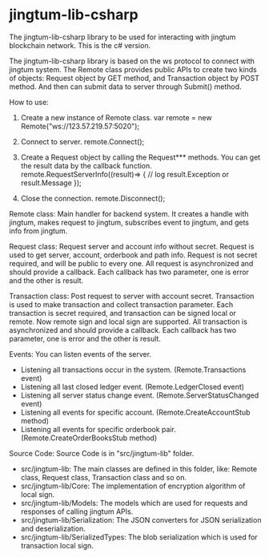 # jingtum-lib-csharp
The jingtum-lib-csharp library to be used for interacting with jingtum blockchain network. This 
is the c# version.

The jingtum-lib-csharp library is based on the ws protocol to connect with jingtum system. The 
Remote class provides public APIs to create two kinds of objects: Request object by GET method, 
and Transaction object by POST method. And then can submit data to server through Submit() method.

How to use:
1) Create a new instance of Remote class.
var remote = new Remote("ws://123.57.219.57:5020");

2) Connect to server.
remote.Connect();

3) Create a Request object by calling the Request*** methods. You can get the result data by 
the callback function.
remote.RequestServerInfo((result)=>
{
	// log result.Exception or result.Message
});

4) Close the connection.
remote.Disconnect();

Remote class:
Main handler for backend system. It creates a handle with jingtum, makes request to jingtum, 
subscribes event to jingtum, and gets info from jingtum.

Request class:
Request server and account info without secret. Request is used to get server, account, orderbook 
and path info. Request is not secret required, and will be public to every one. All request is 
asynchronized and should provide a callback. Each callback has two parameter, one is error and 
the other is result.

Transaction<T> class:
Post request to server with account secret. Transaction is used to make transaction and collect 
transaction parameter. Each transaction is secret required, and transaction can be signed local 
or remote. Now remote sign and local sign are supported. All transaction is asynchronized and 
should provide a callback. Each callback has two parameter, one is error and the other is result.

Events:
You can listen events of the server. 
* Listening all transactions occur in the system. (Remote.Transactions event)
* Listening all last closed ledger event. (Remote.LedgerClosed event)
* Listening all server status change event. (Remote.ServerStatusChanged event)
* Listening all events for specific account. (Remote.CreateAccountStub method)
* Listening all events for specific orderbook pair. (Remote.CreateOrderBooksStub method)

Source Code:
Source Code is in "src/jingtum-lib" folder. 
* src/jingtum-lib:
The main classes are defined in this folder, like: Remote class, Request class, Transaction<T> 
class and so on.
* src/jingtum-lib/Core:
The implementation of encryption algorithm of local sign.
* src/jingtum-lib/Models:
The models which are used for requests and responses of calling jingtum APIs.
* src/jingtum-lib/Serialization:
The JSON converters for JSON serialization and deserialization.
* src/jingtum-lib/SerializedTypes:
The blob serialization which is used for transaction local sign.
